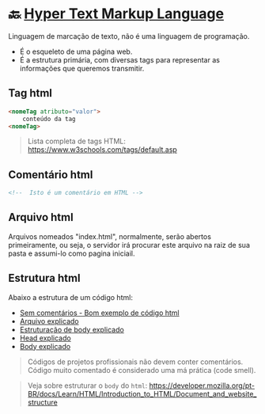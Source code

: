 # :back: [Hyper Text Markup Language](../../../README.md#web-development)

Linguagem de marcação de texto, não é uma linguagem de programação.
* É o esqueleto de uma página web.
* É a estrutura primária, com diversas tags para representar as informações que queremos transmitir.

## Tag html
```html
<nomeTag atributo="valor">
    conteúdo da tag
<nomeTag>
```

> Lista completa de tags HTML: https://www.w3schools.com/tags/default.asp

## Comentário html
```html
<!--  Isto é um comentário em HTML -->
```

## Arquivo html
Arquivos nomeados "index.html", normalmente, serão abertos primeiramente, ou seja, o servidor irá procurar este arquivo na raiz de sua pasta e assumi-lo como pagina iniciail.

## Estrutura html
Abaixo a estrutura de um código html:

* [Sem comentários - Bom exemplo de código html](niceCode.md)
* [Arquivo explicado](arqExp.md)
* [Estruturação de body explicado](estruturacao.md)
* [Head explicado](head.md)
* [Body explicado](body.md)

> Códigos de projetos profissionais não devem conter comentários. Código muito comentado é considerado uma má prática (code smell).

> Veja sobre estruturar o `body` do `html`: https://developer.mozilla.org/pt-BR/docs/Learn/HTML/Introduction_to_HTML/Document_and_website_structure

